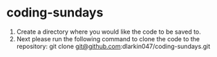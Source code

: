 # coding-sundays
1. Create a directory where you would like the code to be saved to.
2. Next please run the following command to clone the code to the repository: git clone git@github.com:dlarkin047/coding-sundays.git
